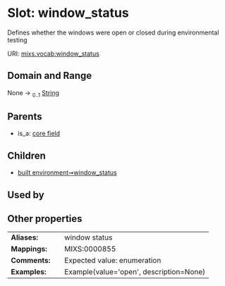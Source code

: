 
# Slot: window_status


Defines whether the windows were open or closed during environmental testing

URI: [mixs.vocab:window_status](https://w3id.org/mixs/vocab/window_status)


## Domain and Range

None &#8594;  <sub>0..1</sub> [String](types/String.md)

## Parents

 *  is_a: [core field](core_field.md)

## Children

 *  [built environment➞window_status](built_environment_window_status.md)

## Used by


## Other properties

|  |  |  |
| --- | --- | --- |
| **Aliases:** | | window status |
| **Mappings:** | | MIXS:0000855 |
| **Comments:** | | Expected value: enumeration |
| **Examples:** | | Example(value='open', description=None) |

